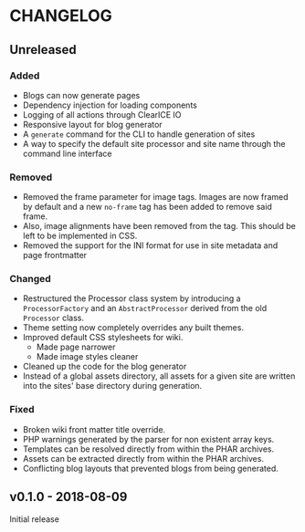 # CHANGELOG

## Unreleased
### Added
- Blogs can now generate pages
- Dependency injection for loading components
- Logging of all actions through ClearICE IO
- Responsive layout for blog generator
- A `generate` command for the CLI to handle generation of sites
- A way to specify the default site processor and site name through the command line interface

### Removed
- Removed the frame parameter for image tags. Images are now framed by default and a new `no-frame` tag has been added to remove said frame.
- Also, image alignments have been removed from the tag. This should be left to be implemented in CSS.
- Removed the support for the INI format for use in site metadata and page frontmatter

### Changed
- Restructured the Processor class system by introducing a `ProcessorFactory` and an `AbstractProcessor` derived from the old `Processor` class.
- Theme setting now completely overrides any built themes.
- Improved default CSS stylesheets for wiki.
    - Made page narrower
    - Made image styles cleaner 
- Cleaned up the code for the blog generator
- Instead of a global assets directory, all assets for a given site are written into the sites' base directory during generation.

### Fixed
- Broken wiki front matter title override.
- PHP warnings generated by the parser for non existent array keys.
- Templates can be resolved directly from within the PHAR archives.
- Assets can be extracted directly from within the PHAR archives.
- Conflicting blog layouts that prevented blogs from being generated.

## v0.1.0 - 2018-08-09
Initial release

